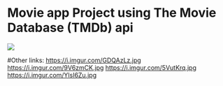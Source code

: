 # Movie app Project using The Movie Database (TMDb) api
         
![](https://i.imgur.com/0Zr3KAC.jpg)

#Other links:
https://i.imgur.com/GDQAzLz.jpg
https://i.imgur.com/9V6zmCK.jpg
https://i.imgur.com/5VutKrq.jpg
https://i.imgur.com/YlsI6Zu.jpg
